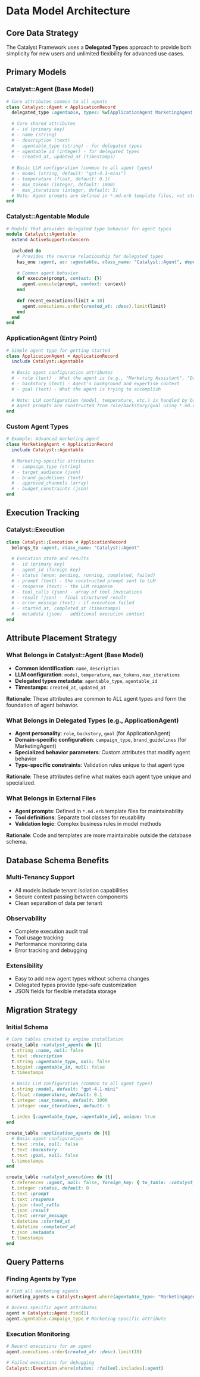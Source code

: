 # Data Model Architecture

## Core Data Strategy

The Catalyst Framework uses a **Delegated Types** approach to provide both simplicity for new users and unlimited flexibility for advanced use cases.

## Primary Models

### Catalyst::Agent (Base Model)
```ruby
# Core attributes common to all agents
class Catalyst::Agent < ApplicationRecord
  delegated_type :agentable, types: %w[ApplicationAgent MarketingAgent CustomAgent]
  
  # Core shared attributes
  # - id (primary key)
  # - name (string)
  # - description (text)
  # - agentable_type (string) - for delegated types
  # - agentable_id (integer) - for delegated types
  # - created_at, updated_at (timestamps)
  
  # Basic LLM configuration (common to all agent types)
  # - model (string, default: "gpt-4.1-mini")
  # - temperature (float, default: 0.1)
  # - max_tokens (integer, default: 1000)
  # - max_iterations (integer, default: 5)
  # Note: Agent prompts are defined in *.md.erb template files, not stored in database
end
```

### Catalyst::Agentable Module
```ruby
# Module that provides delegated type behavior for agent types
module Catalyst::Agentable
  extend ActiveSupport::Concern
  
  included do
    # Provides the reverse relationship for delegated types
    has_one :agent, as: :agentable, class_name: "Catalyst::Agent", dependent: :destroy
    
    # Common agent behavior
    def execute(prompt, context: {})
      agent.execute(prompt, context: context)
    end
    
    def recent_executions(limit = 10)
      agent.executions.order(created_at: :desc).limit(limit)
    end
  end
end
```

### ApplicationAgent (Entry Point)
```ruby
# Simple agent type for getting started
class ApplicationAgent < ApplicationRecord
  include Catalyst::Agentable
  
  # Basic agent configuration attributes
  # - role (text) - What the agent is (e.g., "Marketing Assistant", "Data Analyst")
  # - backstory (text) - Agent's background and expertise context
  # - goal (text) - What the agent is trying to accomplish
  
  # Note: LLM configuration (model, temperature, etc.) is handled by base Catalyst::Agent
  # Agent prompts are constructed from role/backstory/goal using *.md.erb templates
end
```

### Custom Agent Types
```ruby
# Example: Advanced marketing agent
class MarketingAgent < ApplicationRecord
  include Catalyst::Agentable
  
  # Marketing-specific attributes
  # - campaign_type (string)
  # - target_audience (json)
  # - brand_guidelines (text)
  # - approved_channels (array)
  # - budget_constraints (json)
end
```

## Execution Tracking

### Catalyst::Execution
```ruby
class Catalyst::Execution < ApplicationRecord
  belongs_to :agent, class_name: "Catalyst::Agent"
  
  # Execution state and results
  # - id (primary key)
  # - agent_id (foreign key)
  # - status (enum: pending, running, completed, failed)
  # - prompt (text) - the constructed prompt sent to LLM
  # - response (text) - the LLM response
  # - tool_calls (json) - array of tool invocations
  # - result (json) - final structured result
  # - error_message (text) - if execution failed
  # - started_at, completed_at (timestamps)
  # - metadata (json) - additional execution context
end
```

## Attribute Placement Strategy

### What Belongs in Catalyst::Agent (Base Model)
- **Common identification**: `name`, `description`
- **LLM configuration**: `model`, `temperature`, `max_tokens`, `max_iterations`
- **Delegated types metadata**: `agentable_type`, `agentable_id`
- **Timestamps**: `created_at`, `updated_at`

**Rationale**: These attributes are common to ALL agent types and form the foundation of agent behavior.

### What Belongs in Delegated Types (e.g., ApplicationAgent)
- **Agent personality**: `role`, `backstory`, `goal` (for ApplicationAgent)
- **Domain-specific configuration**: `campaign_type`, `brand_guidelines` (for MarketingAgent)
- **Specialized behavior parameters**: Custom attributes that modify agent behavior
- **Type-specific constraints**: Validation rules unique to that agent type

**Rationale**: These attributes define what makes each agent type unique and specialized.

### What Belongs in External Files
- **Agent prompts**: Defined in `*.md.erb` template files for maintainability
- **Tool definitions**: Separate tool classes for reusability
- **Validation logic**: Complex business rules in model methods

**Rationale**: Code and templates are more maintainable outside the database schema.

## Database Schema Benefits

### Multi-Tenancy Support
- All models include tenant isolation capabilities
- Secure context passing between components
- Clean separation of data per tenant

### Observability
- Complete execution audit trail
- Tool usage tracking
- Performance monitoring data
- Error tracking and debugging

### Extensibility
- Easy to add new agent types without schema changes
- Delegated types provide type-safe customization
- JSON fields for flexible metadata storage

## Migration Strategy

### Initial Schema
```ruby
# Core tables created by engine installation
create_table :catalyst_agents do |t|
  t.string :name, null: false
  t.text :description
  t.string :agentable_type, null: false
  t.bigint :agentable_id, null: false
  t.timestamps
  
  # Basic LLM configuration (common to all agent types)
  t.string :model, default: "gpt-4.1-mini"
  t.float :temperature, default: 0.1
  t.integer :max_tokens, default: 1000
  t.integer :max_iterations, default: 5
  
  t.index [:agentable_type, :agentable_id], unique: true
end

create_table :application_agents do |t|
  # Basic agent configuration
  t.text :role, null: false
  t.text :backstory
  t.text :goal, null: false
  t.timestamps
end

create_table :catalyst_executions do |t|
  t.references :agent, null: false, foreign_key: { to_table: :catalyst_agents }
  t.integer :status, default: 0
  t.text :prompt
  t.text :response
  t.json :tool_calls
  t.json :result
  t.text :error_message
  t.datetime :started_at
  t.datetime :completed_at
  t.json :metadata
  t.timestamps
end
```

## Query Patterns

### Finding Agents by Type
```ruby
# Find all marketing agents
marketing_agents = Catalyst::Agent.where(agentable_type: "MarketingAgent")

# Access specific agent attributes
agent = Catalyst::Agent.find(1)
agent.agentable.campaign_type # Marketing-specific attribute
```

### Execution Monitoring
```ruby
# Recent executions for an agent
agent.executions.order(created_at: :desc).limit(10)

# Failed executions for debugging
Catalyst::Execution.where(status: :failed).includes(:agent)
```